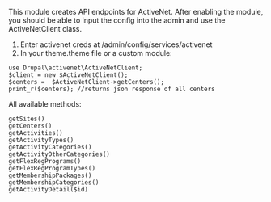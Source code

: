 This module creates API endpoints for ActiveNet. After enabling the module, you should be able to input the config into the admin and use the ActiveNetClient class.

1. Enter activenet creds at /admin/config/services/activenet 
2. In your theme.theme file or a custom module:

```
use Drupal\activenet\ActiveNetClient;
$client = new $ActiveNetClient();
$centers =  $ActiveNetClient->getCenters();
print_r($centers); //returns json response of all centers

```
All available methods:
```
getSites()
getCenters()
getActivities()
getActivityTypes()
getActivityCategories()
getActivityOtherCategories()
getFlexRegPrograms()
getFlexRegProgramTypes()
getMembershipPackages()
getMembershipCategories()
getActivityDetail($id)
```
